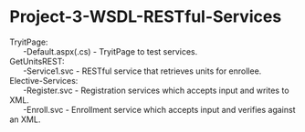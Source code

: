 # Project-3-WSDL-RESTful-Services
TryitPage:<br/>
  &nbsp;&nbsp;&nbsp;&nbsp;&nbsp;&nbsp;-Default.aspx(.cs) - TryitPage to test services.<br/>
GetUnitsREST:<br/>
  &nbsp;&nbsp;&nbsp;&nbsp;&nbsp;&nbsp;-Service1.svc - RESTful service that retrieves units for enrollee.<br/>
Elective-Services:<br/>
  &nbsp;&nbsp;&nbsp;&nbsp;&nbsp;&nbsp;-Register.svc - Registration services which accepts input and writes to XML.<br/>
  &nbsp;&nbsp;&nbsp;&nbsp;&nbsp;&nbsp;-Enroll.svc - Enrollment service which accepts input and verifies against an XML.<br/>
